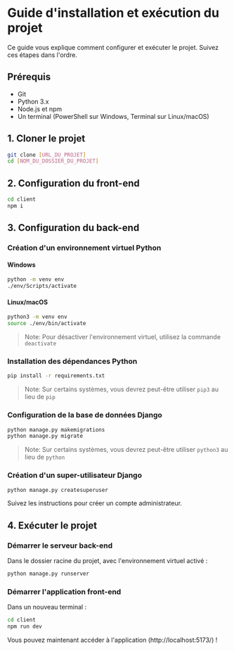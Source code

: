 # Guide d'installation et exécution du projet

Ce guide vous explique comment configurer et exécuter le projet. Suivez ces étapes dans l'ordre.

## Prérequis

- Git
- Python 3.x
- Node.js et npm
- Un terminal (PowerShell sur Windows, Terminal sur Linux/macOS)

## 1. Cloner le projet

```bash
git clone [URL_DU_PROJET]
cd [NOM_DU_DOSSIER_DU_PROJET]
```

## 2. Configuration du front-end

```bash
cd client
npm i
```

## 3. Configuration du back-end

### Création d'un environnement virtuel Python

#### Windows

```bash
python -m venv env
./env/Scripts/activate
```

#### Linux/macOS

```bash
python3 -m venv env
source ./env/bin/activate
```

> Note: Pour désactiver l'environnement virtuel, utilisez la commande `deactivate`

### Installation des dépendances Python

```bash
pip install -r requirements.txt
```

> Note: Sur certains systèmes, vous devrez peut-être utiliser `pip3` au lieu de `pip`

### Configuration de la base de données Django

```bash
python manage.py makemigrations
python manage.py migrate
```

> Note: Sur certains systèmes, vous devrez peut-être utiliser `python3` au lieu de `python`

### Création d'un super-utilisateur Django

```bash
python manage.py createsuperuser
```

Suivez les instructions pour créer un compte administrateur.

## 4. Exécuter le projet

### Démarrer le serveur back-end

Dans le dossier racine du projet, avec l'environnement virtuel activé :

```bash
python manage.py runserver
```

### Démarrer l'application front-end

Dans un nouveau terminal :

```bash
cd client
npm run dev
```

Vous pouvez maintenant accéder à l'application (http://localhost:5173/) !
